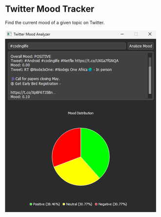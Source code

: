 # Twitter Mood Tracker
Find the current mood of a given topic on Twitter.
<br />
<br />
![Main Window](screenshot-01.png?raw=true "Main Window")
